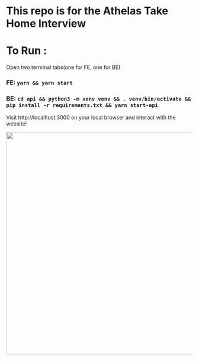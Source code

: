 # This repo is for the Athelas Take Home Interview

# To Run :

Open two terminal tabs(one for FE, one for BE)



### FE: ``` yarn && yarn start ```
### BE: ``` cd api && python3 -m venv venv && . venv/bin/activate && pip install -r requirements.txt && yarn start-api ```

Visit http://localhost:3000 on your local browser and interact with the website!

<img src ="/api/static/img/uploads/readme/Screen Shot 2022-04-27 at 10.17.37 AM.png" width= 600/>


